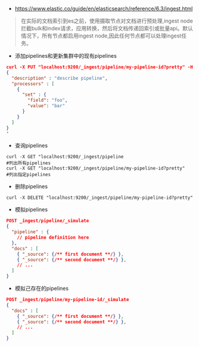 * https://www.elastic.co/guide/en/elasticsearch/reference/6.3/ingest.html

>在实际的文档索引到es之前，使用摄取节点对文档进行预处理,ingest node拦截bulk和index请求，应用转换，然后将文档传递回索引或批量api。默认情况下，所有节点都启用ingest node,因此任何节点都可以处理ingest任务。

* 添加pipelines和更新集群中的现有pipelines
```json
curl -X PUT "localhost:9200/_ingest/pipeline/my-pipeline-id?pretty" -H 'Content-Type: application/json' -d'
{
  "description" : "describe pipeline",
  "processors" : [
    {
      "set" : {
        "field": "foo",
        "value": "bar"
      }
    }
  ]
}
'
```
* 查询pipelines
```
curl -X GET "localhost:9200/_ingest/pipeline                            #列出所有pipelines
curl -X GET "localhost:9200/_ingest/pipeline/my-pipeline-id?pretty"     #列出指定pipelines
```

* 删除pipelines
```
curl -X DELETE "localhost:9200/_ingest/pipeline/my-pipeline-id?pretty"
```

* 模拟pipelines
```json
POST _ingest/pipeline/_simulate
{
  "pipeline" : {
    // pipeline definition here
  },
  "docs" : [
    { "_source": {/** first document **/} },
    { "_source": {/** second document **/} },
    // ...
  ]
}
```
* 模拟己存在的pipelines
```json
POST _ingest/pipeline/my-pipeline-id/_simulate
{
  "docs" : [
    { "_source": {/** first document **/} },
    { "_source": {/** second document **/} },
    // ...
  ]
}
```
